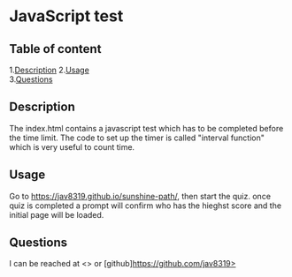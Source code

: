 
# JavaScript test  
      
## Table of content  

1.[Description](#description)
2.[Usage](#usage)  
3.[Questions](#questions)  

## Description  

The index.html contains a javascript test which has to be completed before the time limit. The code to set up the timer is called "interval function" which is very useful to count time.  

## Usage  

Go to https://jav8319.github.io/sunshine-path/, then start the quiz. once quiz is completed a prompt will confirm who has the hieghst score and the initial page will be loaded.  

## Questions  

I can be reached at <> or  [github]https://github.com/jav8319>
